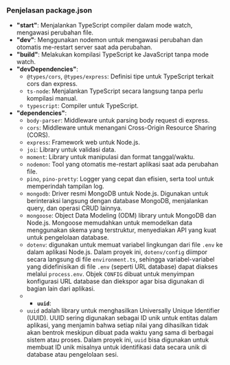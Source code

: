 ### Penjelasan package.json

- **"start"**: Menjalankan TypeScript compiler dalam mode watch, mengawasi perubahan file.
- **"dev"**: Menggunakan nodemon untuk mengawasi perubahan dan otomatis me-restart server saat ada perubahan.
- **"build"**: Melakukan kompilasi TypeScript ke JavaScript tanpa mode watch.
- **"devDependencies"**:
  - `@types/cors`, `@types/express`: Definisi tipe untuk TypeScript terkait cors dan express.
  - `ts-node`: Menjalankan TypeScript secara langsung tanpa perlu kompilasi manual.
  - `typescript`: Compiler untuk TypeScript.
- **"dependencies"**:
  - `body-parser`: Middleware untuk parsing body request di express.
  - `cors`: Middleware untuk menangani Cross-Origin Resource Sharing (CORS).
  - `express`: Framework web untuk Node.js.
  - `joi`: Library untuk validasi data.
  - `moment`: Library untuk manipulasi dan format tanggal/waktu.
  - `nodemon`: Tool yang otomatis me-restart aplikasi saat ada perubahan file.
  - `pino`, `pino-pretty`: Logger yang cepat dan efisien, serta tool untuk memperindah tampilan log.
  - `mongodb`: Driver resmi MongoDB untuk Node.js. Digunakan untuk berinteraksi langsung dengan database MongoDB, menjalankan query, dan operasi CRUD lainnya.
  - `mongoose`: Object Data Modeling (ODM) library untuk MongoDB dan Node.js. Mongoose memudahkan untuk memodelkan data menggunakan skema yang terstruktur, menyediakan API yang kuat untuk pengelolaan database.
  - `dotenv`: digunakan untuk memuat variabel lingkungan dari file `.env` ke dalam aplikasi Node.js. Dalam proyek ini, `dotenv/config` diimpor secara langsung di file `environment.ts`, sehingga variabel-variabel yang didefinisikan di file `.env` (seperti URL database) dapat diakses melalui `process.env`. Objek `CONFIG` dibuat untuk menyimpan konfigurasi URL database dan diekspor agar bisa digunakan di bagian lain dari aplikasi.
  - - **`uuid`**:
  - `uuid` adalah library untuk menghasilkan Universally Unique Identifier (UUID). UUID sering digunakan sebagai ID unik untuk entitas dalam aplikasi, yang menjamin bahwa setiap nilai yang dihasilkan tidak akan bentrok meskipun dibuat pada waktu yang sama di berbagai sistem atau proses. Dalam proyek ini, `uuid` bisa digunakan untuk membuat ID unik misalnya untuk identifikasi data secara unik di database atau pengelolaan sesi.